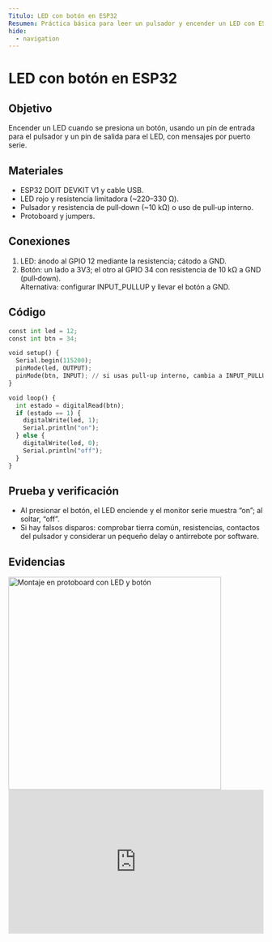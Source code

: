 ```yaml
---
Titulo: LED con botón en ESP32
Resumen: Práctica básica para leer un pulsador y encender un LED con ESP32 usando entradas y salidas digitales.
hide:
  - navigation
---
```


# LED con botón en ESP32

## Objetivo
Encender un LED cuando se presiona un botón, usando un pin de entrada para el pulsador y un pin de salida para el LED, con mensajes por puerto serie.

## Materiales
- ESP32 DOIT DEVKIT V1 y cable USB.
- LED rojo y resistencia limitadora (~220–330 Ω).
- Pulsador y resistencia de pull‑down (~10 kΩ) o uso de pull‑up interno.
- Protoboard y jumpers.

## Conexiones
1. LED: ánodo al GPIO 12 mediante la resistencia; cátodo a GND.
2. Botón: un lado a 3V3; el otro al GPIO 34 con resistencia de 10 kΩ a GND (pull‑down).  
   Alternativa: configurar INPUT_PULLUP y llevar el botón a GND.

## Código

```python
const int led = 12;
const int btn = 34;

void setup() {
  Serial.begin(115200);
  pinMode(led, OUTPUT);
  pinMode(btn, INPUT); // si usas pull‑up interno, cambia a INPUT_PULLUP
}

void loop() {
  int estado = digitalRead(btn);
  if (estado == 1) {
    digitalWrite(led, 1);
    Serial.println("on");
  } else {
    digitalWrite(led, 0);
    Serial.println("off");
  }
}
```

## Prueba y verificación
- Al presionar el botón, el LED enciende y el monitor serie muestra “on”; al soltar, “off”.
- Si hay falsos disparos: comprobar tierra común, resistencias, contactos del pulsador y considerar un pequeño delay o antirrebote por software.

## Evidencias
<img src="../recursos/imgs/Primero/Actividad 3" alt="Montaje en protoboard con LED y botón" width="420">

<div style="position:relative;padding-bottom:56.25%;height:0;overflow:hidden;max-width:100%;">
  <iframe
    src="https://www.youtube.com/embed/y97YbzeoUCA"
    title="YouTube video"
    frameborder="0"
    allow="accelerometer; autoplay; clipboard-write; encrypted-media; gyroscope; picture-in-picture; web-share"
    allowfullscreen
    style="position:absolute;top:0;left:0;width:100%;height:100%;">
  </iframe>
</div>


